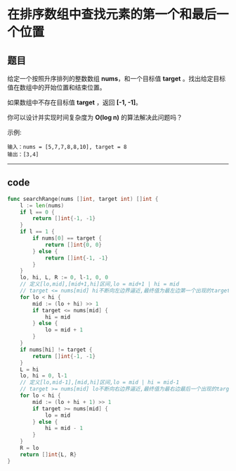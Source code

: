 # 在排序数组中查找元素的第一个和最后一个位置

## 题目

给定一个按照升序排列的整数数组 **nums**，和一个目标值 **target** 。找出给定目标值在数组中的开始位置和结束位置。

如果数组中不存在目标值 **target** ，返回 **[-1, -1]**。

你可以设计并实现时间复杂度为 **O(log n)** 的算法解决此问题吗？

示例:

```text
输入：nums = [5,7,7,8,8,10], target = 8
输出：[3,4]
```

---

## code

```go
func searchRange(nums []int, target int) []int {
	l := len(nums)
	if l == 0 {
		return []int{-1, -1}
	}
	if l == 1 {
		if nums[0] == target {
			return []int{0, 0}
		} else {
			return []int{-1, -1}
		}
	}
	lo, hi, L, R := 0, l-1, 0, 0
	// 定义[lo,mid],[mid+1,hi]区间,lo = mid+1 | hi = mid
	// target <= nums[mid] hi不断向左边界逼近,最终值为最左边第一个出现的target位置
	for lo < hi {
		mid := (lo + hi) >> 1
		if target <= nums[mid] {
			hi = mid
		} else {
			lo = mid + 1
		}
	}
	if nums[hi] != target {
		return []int{-1, -1}
	}
	L = hi
	lo, hi = 0, l-1
	// 定义[lo,mid-1],[mid,hi]区间,lo = mid | hi = mid-1
	// target >= nums[mid] lo不断向右边界逼近,最终值为最右边最后一个出现的target位置
	for lo < hi {
		mid := (lo + hi + 1) >> 1
		if target >= nums[mid] {
			lo = mid
		} else {
			hi = mid - 1
		}
	}
	R = lo
	return []int{L, R}
}
```

